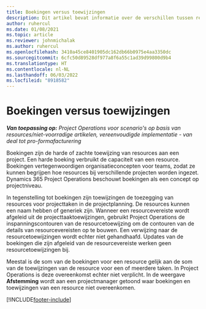 ```yaml
---
title: Boekingen versus toewijzingen
description: Dit artikel bevat informatie over de verschillen tussen resourceboekingen en resourcetoewijzingen.
author: ruhercul
ms.date: 01/08/2021
ms.topic: article
ms.reviewer: johnmichalak
ms.author: ruhercul
ms.openlocfilehash: 3410a45ce8401905dc162db66b0975e4aa3350dc
ms.sourcegitcommit: 6cfc50d89528df977a8f6a55c1ad39d99800d9b4
ms.translationtype: HT
ms.contentlocale: nl-NL
ms.lasthandoff: 06/03/2022
ms.locfileid: "8918582"
---
```

# <a name="bookings-vs-assignments"></a>Boekingen versus toewijzingen

_**Van toepassing op:** Project Operations voor scenario's op basis van resources/niet-voorradige artikelen, vereenvoudigde implementatie - van deal tot pro-formafacturering_

Boekingen zijn de harde of zachte toewijzing van resources aan een project. Een harde boeking verbruikt de capaciteit van een resource. Boekingen vertegenwoordigen organisatieconcepten voor teams, zodat ze kunnen begrijpen hoe resources bij verschillende projecten worden ingezet. Dynamics 365 Project Operations beschouwt boekingen als een concept op projectniveau. 

In tegenstelling tot boekingen zijn toewijzingen de toezegging van resources voor projecttaken in de projectplanning. De resources kunnen een naam hebben of generiek zijn.  Wanneer een resourcevereiste wordt afgeleid uit de projecttaaktoewijzingen, gebruikt Project Operations de inspanningscontouren van de resourcetoewijzing om de contouren van de details van resourcevereisten op te bouwen. Een verwijzing naar de resourcetoewijzingen wordt echter niet gehandhaafd. Updates van de boekingen die zijn afgeleid van de resourcevereiste werken geen resourcetoewijzingen bij.

Meestal is de som van de boekingen voor een resource gelijk aan de som van de toewijzingen van de resource voor een of meerdere taken. In Project Operations is deze overeenkomst echter niet verplicht. In de weergave **Afstemming** wordt aan een projectmanager getoond waar boekingen en toewijzingen van een resource niet overeenkomen.




[!INCLUDE[footer-include](../includes/footer-banner.md)]